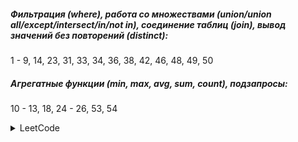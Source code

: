 ##### Фильтрация (where), работа со множествами (union/union all/except/intersect/in/not in), соединение таблиц (join), вывод значений без повторений (distinct):
1 - 9, 14, 23, 31, 33, 34, 36, 38, 42, 46, 48, 49, 50

##### Агрегатные функции (min, max, avg, sum, count), подзапросы:
10 - 13, 18, 24 - 26, 53, 54

<details>
  <summary>LeetCode</summary>
    <a href="https://leetcode.com/problems/combine-two-tables/">175. Combine Two Tables</a><br>
    <a href="https://leetcode.com/problems/customer-placing-the-largest-number-of-orders/">586. Customer Placing the Largest Number of Orders</a><br>
    <a href="https://leetcode.com/problems/employees-earning-more-than-their-managers/">181. Employees Earning More Than Their Managers</a><br>
    <a href="https://leetcode.com/problems/customers-who-never-order/">183. Customers Who Never Order</a><br>
</details>
